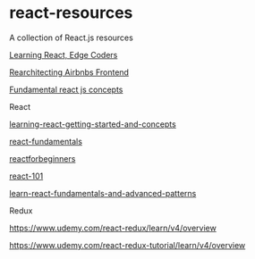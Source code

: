 # react-resources
A collection of React.js resources

[Learning React, Edge Coders](https://edgecoders.com/learning-react-js-is-easier-than-you-think-fbd6dc4d935a)

[Rearchitecting Airbnbs Frontend](https://medium.com/airbnb-engineering/rearchitecting-airbnbs-frontend-5e213efc24d2)

[Fundamental react js concepts](https://medium.freecodecamp.org/all-the-fundamental-react-js-concepts-jammed-into-this-single-medium-article-c83f9b53eac2)


React

[learning-react-getting-started-and-concepts](https://scotch.io/tutorials/learning-react-getting-started-and-concepts)

[react-fundamentals](https://tylermcginnis.com/courses/react-fundamentals/)

[reactforbeginners](https://reactforbeginners.com/)

[react-101](https://www.codecademy.com/learn/react-101)

[learn-react-fundamentals-and-advanced-patterns](https://blog.kentcdodds.com/learn-react-fundamentals-and-advanced-patterns-eac90341c9db)


Redux

https://www.udemy.com/react-redux/learn/v4/overview

https://www.udemy.com/react-redux-tutorial/learn/v4/overview

